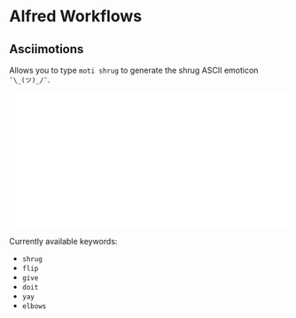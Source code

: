 # Alfred Workflows

## Asciimotions

Allows you to type `moti shrug` to generate the shrug ASCII emoticon `¯\_(ツ)_/¯`.

![asciimotions](https://github.com/luxflux/alfred-workflows/raw/master/images/asciimotions.gif)

Currently available keywords:
* `shrug`
* `flip`
* `give`
* `doit`
* `yay`
* `elbows`